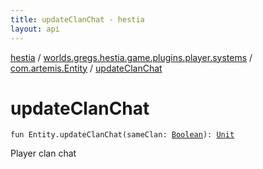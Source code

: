 ```yaml
---
title: updateClanChat - hestia
layout: api
---
```


<div class='api-docs-breadcrumbs'><a href="../../index.html">hestia</a> / <a href="../index.html">worlds.gregs.hestia.game.plugins.player.systems</a> / <a href="index.html">com.artemis.Entity</a> / <a href="./update-clan-chat.html">updateClanChat</a></div>

# updateClanChat

<div class="signature"><code><span class="keyword">fun </span><span class="identifier">Entity</span><span class="symbol">.</span><span class="identifier">updateClanChat</span><span class="symbol">(</span><span class="parameterName" id="worlds.gregs.hestia.game.plugins.player.systems$updateClanChat(com.artemis.Entity, kotlin.Boolean)/sameClan">sameClan</span><span class="symbol">:</span>&nbsp;<a href="https://kotlinlang.org/api/latest/jvm/stdlib/kotlin/-boolean/index.html"><span class="identifier">Boolean</span></a><span class="symbol">)</span><span class="symbol">: </span><a href="https://kotlinlang.org/api/latest/jvm/stdlib/kotlin/-unit/index.html"><span class="identifier">Unit</span></a></code></div>

Player clan chat


